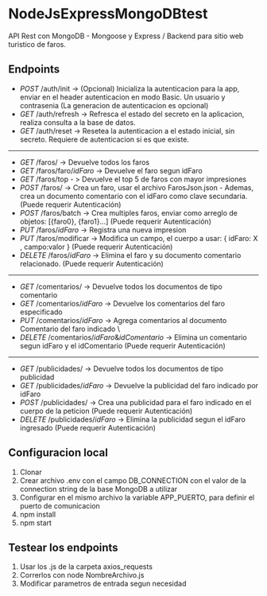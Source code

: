 # NodeJsExpressMongoDBtest

API Rest con MongoDB - Mongoose y Express / Backend para sitio web turistico de faros.

## Endpoints
- *POST* /auth/init -> (Opcional) Inicializa la autenticacion para la app, enviar en el header autenticacion en modo Basic. Un usuario y contrasenia (La generacion de autenticacion es opcional)
- *GET* /auth/refresh -> Refresca el estado del secreto en la aplicacion, realiza consulta a la base de datos.
- *GET* /auth/reset -> Resetea la autenticacion a el estado inicial, sin secreto. Requiere de autenticacion si es que existe.
-------------------------------------------------------------------------------------------------------------
- *GET* /faros/ -> Devuelve todos los faros
- *GET* /faros/faro/$idFaro$ -> Devuelve el faro segun idFaro
- *GET* /faros/top - > Devuelve el top 5 de faros con mayor impresiones
- *POST* /faros/ -> Crea un faro, usar el archivo FarosJson.json - Ademas, crea un documento comentario con el idFaro como clave secundaria. (Puede requerir Autenticación)
- *POST* /faros/batch -> Crea multiples faros, enviar como arreglo de objetos: [{faro0}, {faro1}...] (Puede requerir Autenticación)
- *PUT* /faros/$idFaro$ -> Registra una nueva impresion
- *PUT* /faros/modificar -> Modifica un campo, el cuerpo a usar: { idFaro: X , campo:valor } (Puede requerir Autenticación)
- *DELETE* /faros/$idFaro$ -> Elimina el faro y su documento comentario relacionado. (Puede requerir Autenticación)
------------------------------------------------------------------------------------------------------------
- *GET* /comentarios/ -> Devuelve todos los documentos de tipo comentario 
- *GET* /comentarios/$idFaro$ -> Devuelve los comentarios del faro especificado 
- *PUT* /comentarios/$idFaro$ -> Agrega comentarios al documento Comentario del faro indicado \
- *DELETE* /comentarios/$idFaro$&$idComentario$ -> Elimina un comentario segun idFaro y el idComentario (Puede requerir Autenticación)
-------------------------------------------------------------------------------------------------------------
- *GET* /publicidades/ -> Devuelve todos los documentos de tipo publicidad
- *GET* /publicidades/$idFaro$ -> Devuelve la publicidad del faro indicado por idFaro
- *POST* /publicidades/ -> Crea una publicidad para el faro indicado en el cuerpo de la peticion (Puede requerir Autenticación)
- *DELETE* /publicidades/$idFaro$ -> Elimina la publicidad segun el idFaro ingresado (Puede requerir Autenticación)


## Configuracion local
1. Clonar
2. Crear archivo .env con el campo DB_CONNECTION con el valor de la connection string de la base MongoDB a utilizar
3. Configurar en el mismo archivo la variable APP_PUERTO, para definir el puerto de comunicacion
4. npm install
5. npm start
## Testear los endpoints
1. Usar los .js de la carpeta axios_requests
2. Correrlos con node NombreArchivo.js
3. Modificar parametros de entrada segun necesidad
